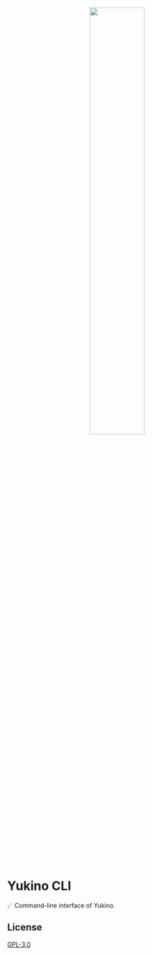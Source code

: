 <br />

<p align="center">
    <img src="https://github.com/yukino-app/yukino/raw/next/media/large.png" width="50%">
</p>

# Yukino CLI

☄ Command-line interface of Yukino.

## License

[GPL-3.0](./LICENSE)
